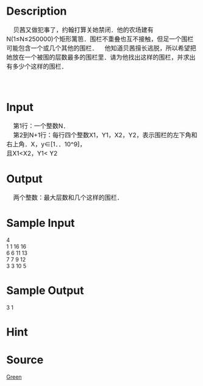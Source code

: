 
# Description

<div class="content"><div><span style="font-size: medium">    贝茜又做犯事了，约翰打算关她禁闭．他的农场建有N(1≤N≤250000)个矩形篱笆．围栏不重叠也互不接触，但足一个围栏可能包含一个或几个其他的围栏．    他知道贝茜擅长逃脱，所以希望把她放在一个被围的层数最多的围栏里．请为他找出这样的围栏，并求出有多少个这样的围栏．</span></div>
<div><span style="font-size: medium"> </span></div>
<div><span style="font-size: medium"> </span></div></div>

# Input

<div class="content"><div><span style="font-size: medium">    第1行：一个整数N．</span></div>
<div><span style="font-size: medium">    第2到N+1行：每行四个整数X1，Y1，X2，Y2，表示围栏的左下角和右上角．X，y∈[1．．10^9]，</span></div>
<div><span style="font-size: medium">且X1&lt;X2，Y1&lt; Y2</span></div></div>

# Output

<div class="content"><div><span style="font-size: medium">    两个整数：最大层数和几个这样的围栏．</span></div></div>

# Sample Input

<div class="content"><span class="sampledata">4<br/>
1 1 16 16<br/>
6 6 11 13<br/>
7 7 9 12<br/>
3 3 10 5</span></div>

# Sample Output

<div class="content"><span class="sampledata">3 1</span></div>

# Hint

<div class="content"><p></p></div>

# Source

<div class="content"><p><a href="problemset.php?search=Green">Green</a></p></div>

